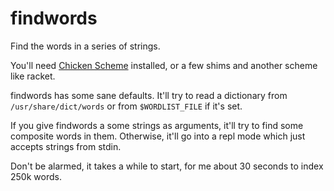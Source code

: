 findwords
=========

Find the words in a series of strings.

You'll need [Chicken Scheme](https://call-cc.org) installed, or a few shims and
another scheme like racket.

findwords has some sane defaults. It'll try to read a dictionary from
`/usr/share/dict/words` or from `$WORDLIST_FILE` if it's set.

If you give findwords a some strings as arguments, it'll try to find some composite words in them. Otherwise, it'll go into a repl mode which just accepts strings from stdin.

Don't be alarmed, it takes a while to start, for me about 30 seconds to index 250k words.
